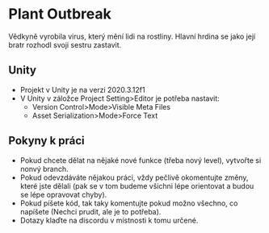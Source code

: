 # Plant Outbreak #
Vědkyně vyrobila virus, který mění lidi na rostliny. Hlavní hrdina se jako její bratr rozhodl svoji sestru zastavit.

## Unity ##
* Projekt v Unity je na verzi 2020.3.12f1
* V Unity v záložce Project Setting>Editor je potřeba nastavit:
  * Version Control>Mode>Visible Meta Files
  * Asset Serialization>Mode>Force Text

## Pokyny k práci ##
* Pokud chcete dělat na nějaké nové funkce (třeba nový level), vytvořte si nonvý branch.
* Pokud odevzdáváte nějakou práci, vždy pečlivě okomentujte změny, které jste dělali (pak se v tom budeme všichni lépe orientovat a budou se lépe opravovat chyby).
* Pokud píšete kód, tak taky komentujte pokud možno všechno, co napíšete (Nechci prudit, ale je to potřeba).
* Dotazy klaďte na discordu v místnosti k tomu určené.
